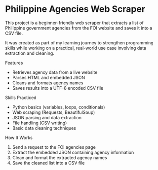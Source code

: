 # Philippine Agencies Web Scraper

This project is a beginner-friendly web scraper that extracts a list of Philippine government agencies from the FOI website and saves it into a CSV file.

It was created as part of my learning journey to strengthen programming skills while working on a practical, real-world use case involving data extraction and cleaning.

Features
- Retrieves agency data from a live website
- Parses HTML and embedded JSON
- Cleans and formats agency names
- Saves results into a UTF-8 encoded CSV file

Skills Practiced
- Python basics (variables, loops, conditionals)
- Web scraping (Requests, BeautifulSoup)
- JSON parsing and data extraction
- File handling (CSV writing)
- Basic data cleaning techniques

How It Works
1. Send a request to the FOI agencies page
2. Extract the embedded JSON containing agency information
3. Clean and format the extracted agency names
4. Save the cleaned list into a CSV file
